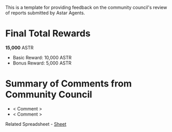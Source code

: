 This is a template for providing feedback on the community council's review of reports submitted by Astar Agents.  

# Final Total Rewards

**15,000** ASTR

 * Basic Reward: 10,000 ASTR
 * Bonus Reward: 5,000 ASTR

# Summary of Comments from Community Council

 * < Comment >
 * < Comment > 

Related Spreadsheet - [Sheet](url)
